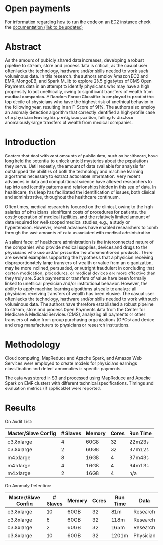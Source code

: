 # Open payments

For information regarding how to run the code on an EC2 instance check the [documentation (link to be updated)](https://www.google.com)

# Abstract

As the amount of publicly shared data increases, developing a robust pipeline to stream, store and process data is critical, as the casual user often lacks the technology, hardware and/or skills needed to work such voluminous data. In this research, the authors employ Amazon EC2 and EMR, MongoDB, and Spark MLlib to explore 28.5 gigabytes of CMS Open Payments data in an attempt to identify physicians who may have a high propensity to act unethically, owing to significant transfers of wealth from medical companies. A Random Forest Classifier is employed to predict the top decile of physicians who have the highest risk of unethical behavior in the following year, resulting in an F-Score of 91\%. The authors also employ an anomaly detection algorithm that correctly identified a high-profile case of a physician leaving his prestigious position, failing to disclose anomalously-large transfers of wealth from medical companies.

# Introduction

Sectors that deal with vast amounts of public data, such as healthcare, have long held the potential to unlock untold mysteries about the populations they serve. Until recently, the amount of data available for analysis far outstripped the abilities of both the technology and machine learning algorithms necessary to extract actionable information. Very recent advances in data and computational science have allowed researchers to tap into and identify patterns and relationships hidden in this sea of data. In healthcare, this leap has facilitated the identification of issues, both clinical and administrative, throughout the healthcare continuum.

Often times, medical research is focused on the clinical, owing to the high salaries of physicians, significant costs of procedures for patients, the costly operation of medical facilities, and the relatively limited amount of data required for well-scoped medical studies, e.g., a study on hypertension. However, recent advances have enabled researchers to comb through the  vast amounts of data associated with medical administration.

A salient facet of healthcare administration is the interconnected nature of the companies who provide medical supplies, devices and drugs to the physicians who use and/or prescribe the aforementioned products. There are several examples supporting the hypothesis that a physician receiving disproportionately large transfers of wealth or value from an organization, may be more inclined, persuaded, or outright fraudulent in concluding that certain medication, procedures, or medical devices are more effective than they truly are. Such payments or transfers of value have been formally linked to unethical physician and/or institutional behavior. However, the ability to apply machine learning algorithms at scale to analyze all physicians receiving transfers of wealth has been elusive. The casual user often lacks the technology, hardware and/or skills needed to work with such voluminous data. The authors have therefore established a robust pipeline to stream, store and process  Open Payments data from the Center for Medicare \& Medicaid Services (CMS), analyzing all payments or other transfers of value from group purchasing organizations (GPOs) and device and drug manufacturers to physicians or research institutions.

# Methodology

Cloud computing, MapReduce and Apache Spark, and Amazon Web Services were employed to create models for physicians earnings classification and detect annomalies in specific payments.

The data was stored in S3 and processed using MapReduce and Apache Spark on EMR clusters with different technical specifications. Timings and evaluation metrics (if applicable) were reported.

# Results

On Audit List:

| Master/Slave Config | \# Slaves | Memory | Cores | Run Time | 
| ------------- | ------------- | ------------- | ------------- | ------------- |
|c3.8xlarge | 4 | 60GB | 32 | 22m23s |
|c3.8xlarge | 2 | 60GB | 32 | 37m12s |
|m4.xlarge | 8 | 16GB  | 4  | 37m43s |
|m4.xlarge | 4 | 16GB  | 4  | 64m13s |
|m4.xlarge | 2 | 16GB  | 4  | n/a |

On Anomaly Detection:

| Master/Slave Config | \# Slaves | Memory | Cores | Run Time | Data | 
| ------------- | ------------- | ------------- | ------------- | ------------- | ------------- |
| c3.8xlarge | 10 | 60GB | 32 | 81m | Research |
| c3.8xlarge | 6 | 60GB | 32 | 118m | Research |
| c3.8xlarge | 2 | 60GB | 32 | 165m | Research |
| c3.8xlarge | 10 | 60GB | 32 | 1201m | Physician |
